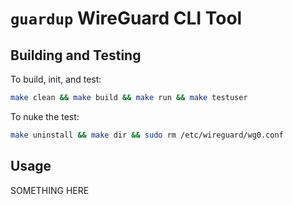 # `guardup` WireGuard CLI Tool

## Building and Testing

To build, init, and test:

```bash
make clean && make build && make run && make testuser
```

To nuke the test:

```bash
make uninstall && make dir && sudo rm /etc/wireguard/wg0.conf
```

## Usage

SOMETHING HERE
